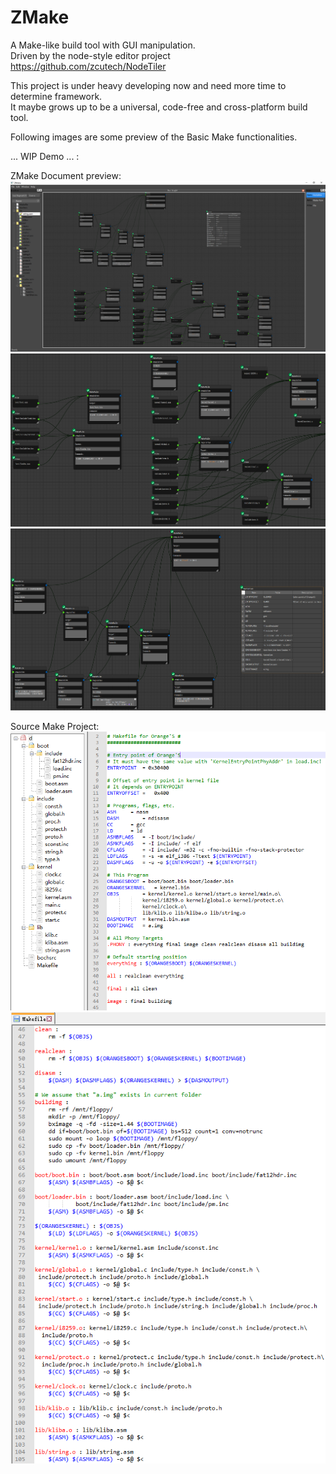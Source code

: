 # ZMake
A Make-like build tool with GUI manipulation. <br>
Driven by the node-style editor project https://github.com/zcutech/NodeTiler

This project is under heavy developing now and need more time to determine framework.
<br>
It maybe grows up to be a universal, code-free and cross-platform build tool. 

Following images are some preview of the Basic Make functionalities.

... WIP Demo ... :

ZMake Document preview:
![preview01.png](screenshots/preview01.png)
![preview02.png](screenshots/preview02.png)
![preview03.png](screenshots/preview03.png)

Source Make Project:
![sourceProj01.png](screenshots/sourceProj01.png)
![sourceProj02.png](screenshots/sourceProj02.png)
